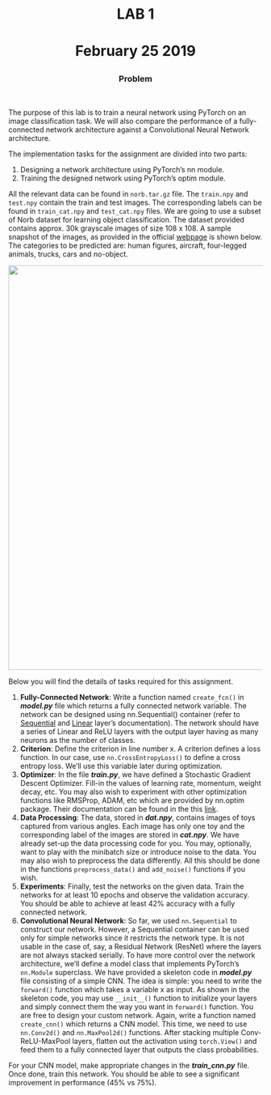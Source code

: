 <!DOCTYPE html>
<html>

<body class="stackedit">
  <div class="stackedit__html"><h1 id="lab-1"><p align="center">LAB 1</p></h1>
    <h1 id="february-20-2019"><p align="center">February 25 2019</p></h1>
    <h3 id="problem"><p align="center">Problem</p></h3>
    <br>
<p>The purpose of this lab is to train a neural network using PyTorch on an image classification task. We will also compare the performance of a fully-connected network architecture against a Convolutional Neural Network architecture.</p>
<p>The implementation tasks for the assignment are divided into two parts:</p>
<ol>
<li>Designing a network architecture using PyTorch’s nn module.</li>
<li>Training the designed network using PyTorch’s optim module.</li>
</ol>
<p>All the relevant data can be found in <code>norb.tar.gz</code> file. The <code>train.npy</code> and <code>test.npy</code> contain the train and test images. The corresponding labels can be found in <code>train_cat.npy</code> and <code>test_cat.npy</code> files. We are going to use a subset of Norb dataset for learning object classification. The dataset provided contains approx. 30k grayscale images of size 108 x 108. A sample snapshot of the images, as provided in
the official <a href="">webpage</a> is shown below. The categories to be predicted are: human figures, aircraft, four-legged animals, trucks, cars and no-object.
<div align="center">
    <img src="https://cs.nyu.edu/~yann/research/norb/jitt-clutt-train-12x4-large.png" width=800px />
</div>
<p>Below you will find the details of tasks required for this assignment.</p>
<ol>
<li><strong>Fully-Connected Network</strong>: Write a function named <code>create_fcn()</code> in <em><strong>model.py</strong></em> file which returns a fully connected network variable. The network can be designed using nn.Sequential() container (refer to <a href="https://pytorch.org/docs/stable/nn.html#sequential">Sequential</a> and <a href="https://pytorch.org/docs/stable/nn.html#linear">Linear</a> layer’s documentation). The network should have a series of Linear and ReLU layers with the output layer having as many neurons as the number of classes.<br></li>
<li><strong>Criterion</strong>: Define the criterion in line number x. A criterion defines a loss function. In our case, use <code>nn.CrossEntropyLoss()</code> to define a cross entropy loss. We’ll use this variable later during optimization.<br></li>
<li><strong>Optimizer</strong>: In the file <em><strong>train.py</strong></em>, we have defined a Stochastic Gradient Descent Optimizer. Fill-in the values of learning rate, momentum, weight decay, etc. You may also wish to experiment with other optimization functions like RMSProp, ADAM, etc which are provided by nn.optim package. Their documentation can be found in the this <a href="https://pytorch.org/docs/stable/optim.html">link</a>.<br></li>
<li><strong>Data Processing</strong>: The data, stored in <em><strong>dat.npy</strong></em>, contains images of toys captured from various angles. Each image has only one toy and the corresponding label of the images are stored in <em><strong>cat.npy</strong></em>. We have already set-up the data processing code for you. You may, optionally, want to play with the minibatch size or introduce noise to the data. You may also wish to preprocess the data differently. All this should be done in the functions <code>preprocess_data()</code> and <code>add_noise()</code> functions if you wish.<br></li>
<li><strong>Experiments</strong>: Finally, test the networks on the given data. Train the networks for at least 10 epochs and observe the validation accuracy. You should be able to achieve at least 42% accuracy with a fully connected network.<br></li>
<li><strong>Convolutional Neural Network</strong>: So far, we used <code>nn.Sequential</code> to construct our network. However, a Sequential container can be used only for simple networks since it restricts the network type. It is not usable in the case of, say, a Residual Network (ResNet) where the layers are not always stacked serially. To have more control over the network architecture, we’ll define a model class that implements PyTorch’s <code>nn.Module</code> superclass. We have provided a skeleton code in <em><strong>model.py</strong></em> file consisting of a simple CNN. The idea is simple: you need to write the <code>forward()</code> function which takes a variable x as input. As shown in the skeleton code, you may use <code>__init__()</code> function to initialize your layers and simply connect them the way you want in <code>forward()</code> function.  You are free to design your custom network. Again, write a function named <code>create_cnn()</code> which returns a CNN model. This time, we need to use <code>nn.Conv2d()</code> and <code>nn.MaxPool2d()</code> functions. After stacking multiple Conv-ReLU-MaxPool layers, flatten out the activation using <code>torch.View()</code> and feed them to a fully connected layer that outputs the class probabilities.</li>
</ol>
    <p>For your CNN model, make appropriate changes in the <strong><em>train_cnn.py</em></strong> file. Once done, train this network. You should be able to see a significant improvement in performance (45% vs 75%).</p>
</div>
</body>

</html>
